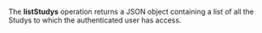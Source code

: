 <a name="listStudies"></a>The **listStudys** operation returns a JSON object containing a list of all the Studys to which the authenticated user has access.
